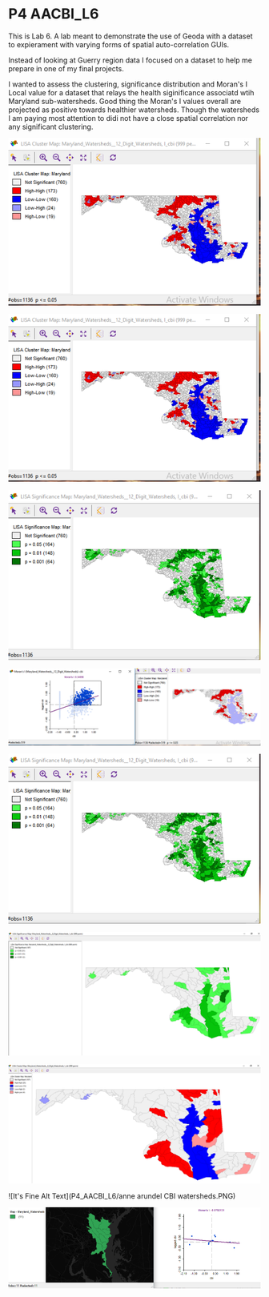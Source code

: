 
# P4 AACBI_L6

This is Lab 6. A lab meant to demonstrate the use of Geoda with a dataset to expierament with varying forms of spatial auto-correlation GUIs.

Instead of looking at Guerry region data I focused on a dataset to help me prepare in one of my final projects.

I wanted to assess the clustering, significance distribution and Moran's I Local value for a dataset that relays the health siginificance associatd wtih Maryland sub-watersheds. Good thing the Moran's I values overall are projected as positive towards healthier watersheds.
Though the watersheds I am paying most attention to didi not have a close spatial correlation nor any significant clustering.

![It's Fine Alt Text](P4_AACBI_L6/clusterMap12.png)

![](P4_AACBI_L6/clusterMap12.PNG)
 
![It's Fine Alt Text](P4_AACBI_L6/significance12.png)
 
![It's Fine Alt Text](P4_AACBI_L6/healthy12.PNG)
  
![It's Fine Alt Text](P4_AACBI_L6/Significance12.PNG)
 
![It's Fine Alt Text](P4_AACBI_L6/SignificanceMap.PNG)
 
![It's Fine Alt Text](P4_AACBI_L6/ClusterMap.PNG)
 
![It's Fine Alt Text](P4_AACBI_L6/anne arundel CBI watersheds.PNG)
 
![It's Fine Alt Text](P4_AACBI_L6/nosignificanceAA.PNG)
   
  
